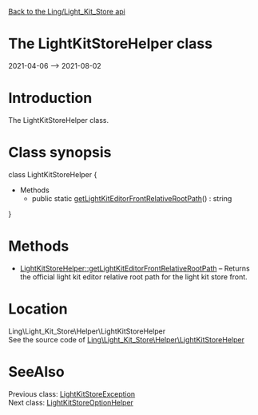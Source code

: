 [Back to the Ling/Light_Kit_Store api](https://github.com/lingtalfi/Light_Kit_Store/blob/master/doc/api/Ling/Light_Kit_Store.md)



The LightKitStoreHelper class
================
2021-04-06 --> 2021-08-02






Introduction
============

The LightKitStoreHelper class.



Class synopsis
==============


class <span class="pl-k">LightKitStoreHelper</span>  {

- Methods
    - public static [getLightKitEditorFrontRelativeRootPath](https://github.com/lingtalfi/Light_Kit_Store/blob/master/doc/api/Ling/Light_Kit_Store/Helper/LightKitStoreHelper/getLightKitEditorFrontRelativeRootPath.md)() : string

}






Methods
==============

- [LightKitStoreHelper::getLightKitEditorFrontRelativeRootPath](https://github.com/lingtalfi/Light_Kit_Store/blob/master/doc/api/Ling/Light_Kit_Store/Helper/LightKitStoreHelper/getLightKitEditorFrontRelativeRootPath.md) &ndash; Returns the official light kit editor relative root path for the light kit store front.





Location
=============
Ling\Light_Kit_Store\Helper\LightKitStoreHelper<br>
See the source code of [Ling\Light_Kit_Store\Helper\LightKitStoreHelper](https://github.com/lingtalfi/Light_Kit_Store/blob/master/Helper/LightKitStoreHelper.php)



SeeAlso
==============
Previous class: [LightKitStoreException](https://github.com/lingtalfi/Light_Kit_Store/blob/master/doc/api/Ling/Light_Kit_Store/Exception/LightKitStoreException.md)<br>Next class: [LightKitStoreOptionHelper](https://github.com/lingtalfi/Light_Kit_Store/blob/master/doc/api/Ling/Light_Kit_Store/Helper/LightKitStoreOptionHelper.md)<br>
